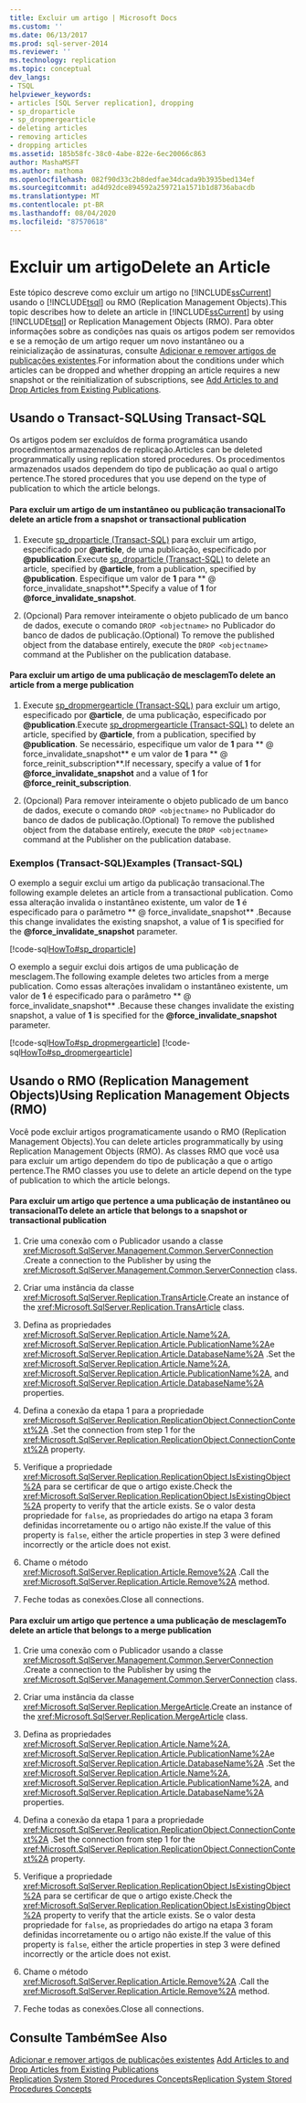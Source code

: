 ```yaml
---
title: Excluir um artigo | Microsoft Docs
ms.custom: ''
ms.date: 06/13/2017
ms.prod: sql-server-2014
ms.reviewer: ''
ms.technology: replication
ms.topic: conceptual
dev_langs:
- TSQL
helpviewer_keywords:
- articles [SQL Server replication], dropping
- sp_droparticle
- sp_dropmergearticle
- deleting articles
- removing articles
- dropping articles
ms.assetid: 185b58fc-38c0-4abe-822e-6ec20066c863
author: MashaMSFT
ms.author: mathoma
ms.openlocfilehash: 082f90d33c2b8dedfae34dcada9b3935bed134ef
ms.sourcegitcommit: ad4d92dce894592a259721a1571b1d8736abacdb
ms.translationtype: MT
ms.contentlocale: pt-BR
ms.lasthandoff: 08/04/2020
ms.locfileid: "87570618"
---
```

# <a name="delete-an-article"></a><span data-ttu-id="fa870-102">Excluir um artigo</span><span class="sxs-lookup"><span data-stu-id="fa870-102">Delete an Article</span></span>
  <span data-ttu-id="fa870-103">Este tópico descreve como excluir um artigo no [!INCLUDE[ssCurrent](../../../includes/sscurrent-md.md)] usando o [!INCLUDE[tsql](../../../includes/tsql-md.md)] ou RMO (Replication Management Objects).</span><span class="sxs-lookup"><span data-stu-id="fa870-103">This topic describes how to delete an article in [!INCLUDE[ssCurrent](../../../includes/sscurrent-md.md)] by using [!INCLUDE[tsql](../../../includes/tsql-md.md)] or Replication Management Objects (RMO).</span></span> <span data-ttu-id="fa870-104">Para obter informações sobre as condições nas quais os artigos podem ser removidos e se a remoção de um artigo requer um novo instantâneo ou a reinicialização de assinaturas, consulte [Adicionar e remover artigos de publicações existentes](add-articles-to-and-drop-articles-from-existing-publications.md).</span><span class="sxs-lookup"><span data-stu-id="fa870-104">For information about the conditions under which articles can be dropped and whether dropping an article requires a new snapshot or the reinitialization of subscriptions, see [Add Articles to and Drop Articles from Existing Publications](add-articles-to-and-drop-articles-from-existing-publications.md).</span></span>  
  
  
##  <a name="using-transact-sql"></a><a name="TsqlProcedure"></a> <span data-ttu-id="fa870-105">Usando o Transact-SQL</span><span class="sxs-lookup"><span data-stu-id="fa870-105">Using Transact-SQL</span></span>  
 <span data-ttu-id="fa870-106">Os artigos podem ser excluídos de forma programática usando procedimentos armazenados de replicação.</span><span class="sxs-lookup"><span data-stu-id="fa870-106">Articles can be deleted programmatically using replication stored procedures.</span></span> <span data-ttu-id="fa870-107">Os procedimentos armazenados usados dependem do tipo de publicação ao qual o artigo pertence.</span><span class="sxs-lookup"><span data-stu-id="fa870-107">The stored procedures that you use depend on the type of publication to which the article belongs.</span></span>  
  
#### <a name="to-delete-an-article-from-a-snapshot-or-transactional-publication"></a><span data-ttu-id="fa870-108">Para excluir um artigo de um instantâneo ou publicação transacional</span><span class="sxs-lookup"><span data-stu-id="fa870-108">To delete an article from a snapshot or transactional publication</span></span>  
  
1.  <span data-ttu-id="fa870-109">Execute [sp_droparticle &#40;Transact-SQL&#41;](/sql/relational-databases/system-stored-procedures/sp-droparticle-transact-sql) para excluir um artigo, especificado por **\@article**, de uma publicação, especificado por **\@publication**.</span><span class="sxs-lookup"><span data-stu-id="fa870-109">Execute [sp_droparticle &#40;Transact-SQL&#41;](/sql/relational-databases/system-stored-procedures/sp-droparticle-transact-sql) to delete an article, specified by **\@article**, from a publication, specified by **\@publication**.</span></span> <span data-ttu-id="fa870-110">Especifique um valor de **1** para \*\* \@ force_invalidate_snapshot\*\*.</span><span class="sxs-lookup"><span data-stu-id="fa870-110">Specify a value of **1** for **\@force_invalidate_snapshot**.</span></span>  
  
2.  <span data-ttu-id="fa870-111">(Opcional) Para remover inteiramente o objeto publicado de um banco de dados, execute o comando `DROP <objectname>` no Publicador do banco de dados de publicação.</span><span class="sxs-lookup"><span data-stu-id="fa870-111">(Optional) To remove the published object from the database entirely, execute the `DROP <objectname>` command at the Publisher on the publication database.</span></span>  
  
#### <a name="to-delete-an-article-from-a-merge-publication"></a><span data-ttu-id="fa870-112">Para excluir um artigo de uma publicação de mesclagem</span><span class="sxs-lookup"><span data-stu-id="fa870-112">To delete an article from a merge publication</span></span>  
  
1.  <span data-ttu-id="fa870-113">Execute [sp_dropmergearticle &#40;Transact-SQL&#41;](/sql/relational-databases/system-stored-procedures/sp-dropmergearticle-transact-sql) para excluir um artigo, especificado por **\@article**, de uma publicação, especificado por **\@publication**.</span><span class="sxs-lookup"><span data-stu-id="fa870-113">Execute [sp_dropmergearticle &#40;Transact-SQL&#41;](/sql/relational-databases/system-stored-procedures/sp-dropmergearticle-transact-sql) to delete an article, specified by **\@article**, from a publication, specified by **\@publication**.</span></span> <span data-ttu-id="fa870-114">Se necessário, especifique um valor de **1** para \*\* \@ force_invalidate_snapshot\*\* e um valor de **1** para \*\* \@ force_reinit_subscription\*\*.</span><span class="sxs-lookup"><span data-stu-id="fa870-114">If necessary, specify a value of **1** for **\@force_invalidate_snapshot** and a value of **1** for **\@force_reinit_subscription**.</span></span>  
  
2.  <span data-ttu-id="fa870-115">(Opcional) Para remover inteiramente o objeto publicado de um banco de dados, execute o comando `DROP <objectname>` no Publicador do banco de dados de publicação.</span><span class="sxs-lookup"><span data-stu-id="fa870-115">(Optional) To remove the published object from the database entirely, execute the `DROP <objectname>` command at the Publisher on the publication database.</span></span>  
  
###  <a name="examples-transact-sql"></a><a name="TsqlExample"></a> <span data-ttu-id="fa870-116">Exemplos (Transact-SQL)</span><span class="sxs-lookup"><span data-stu-id="fa870-116">Examples (Transact-SQL)</span></span>  
 <span data-ttu-id="fa870-117">O exemplo a seguir exclui um artigo da publicação transacional.</span><span class="sxs-lookup"><span data-stu-id="fa870-117">The following example deletes an article from a transactional publication.</span></span> <span data-ttu-id="fa870-118">Como essa alteração invalida o instantâneo existente, um valor de **1** é especificado para o parâmetro \*\* \@ force_invalidate_snapshot\*\* .</span><span class="sxs-lookup"><span data-stu-id="fa870-118">Because this change invalidates the existing snapshot, a value of **1** is specified for the **\@force_invalidate_snapshot** parameter.</span></span>  
  
 [!code-sql[HowTo#sp_droparticle](../../../snippets/tsql/SQL15/replication/howto/tsql/droptranpub.sql#sp_droparticle)]  
  
 <span data-ttu-id="fa870-119">O exemplo a seguir exclui dois artigos de uma publicação de mesclagem.</span><span class="sxs-lookup"><span data-stu-id="fa870-119">The following example deletes two articles from a merge publication.</span></span> <span data-ttu-id="fa870-120">Como essas alterações invalidam o instantâneo existente, um valor de **1** é especificado para o parâmetro \*\* \@ force_invalidate_snapshot\*\* .</span><span class="sxs-lookup"><span data-stu-id="fa870-120">Because these changes invalidate the existing snapshot, a value of **1** is specified for the **\@force_invalidate_snapshot** parameter.</span></span>  
  
 [!code-sql[HowTo#sp_dropmergearticle](../../../snippets/tsql/SQL15/replication/howto/tsql/dropmergepub.sql#sp_dropmergearticle)]
 [!code-sql[HowTo#sp_dropmergearticle](../../../snippets/tsql/SQL15/replication/howto/tsql/dropmergearticles.sql#sp_dropmergearticle)]  
  
##  <a name="using-replication-management-objects-rmo"></a><a name="RMOProcedure"></a> <span data-ttu-id="fa870-121">Usando o RMO (Replication Management Objects)</span><span class="sxs-lookup"><span data-stu-id="fa870-121">Using Replication Management Objects (RMO)</span></span>  
 <span data-ttu-id="fa870-122">Você pode excluir artigos programaticamente usando o RMO (Replication Management Objects).</span><span class="sxs-lookup"><span data-stu-id="fa870-122">You can delete articles programmatically by using Replication Management Objects (RMO).</span></span> <span data-ttu-id="fa870-123">As classes RMO que você usa para excluir um artigo dependem do tipo de publicação a que o artigo pertence.</span><span class="sxs-lookup"><span data-stu-id="fa870-123">The RMO classes you use to delete an article depend on the type of publication to which the article belongs.</span></span>  
  
#### <a name="to-delete-an-article-that-belongs-to-a-snapshot-or-transactional-publication"></a><span data-ttu-id="fa870-124">Para excluir um artigo que pertence a uma publicação de instantâneo ou transacional</span><span class="sxs-lookup"><span data-stu-id="fa870-124">To delete an article that belongs to a snapshot or transactional publication</span></span>  
  
1.  <span data-ttu-id="fa870-125">Crie uma conexão com o Publicador usando a classe <xref:Microsoft.SqlServer.Management.Common.ServerConnection> .</span><span class="sxs-lookup"><span data-stu-id="fa870-125">Create a connection to the Publisher by using the <xref:Microsoft.SqlServer.Management.Common.ServerConnection> class.</span></span>  
  
2.  <span data-ttu-id="fa870-126">Criar uma instância da classe <xref:Microsoft.SqlServer.Replication.TransArticle>.</span><span class="sxs-lookup"><span data-stu-id="fa870-126">Create an instance of the <xref:Microsoft.SqlServer.Replication.TransArticle> class.</span></span>  
  
3.  <span data-ttu-id="fa870-127">Defina as propriedades <xref:Microsoft.SqlServer.Replication.Article.Name%2A>, <xref:Microsoft.SqlServer.Replication.Article.PublicationName%2A>e <xref:Microsoft.SqlServer.Replication.Article.DatabaseName%2A> .</span><span class="sxs-lookup"><span data-stu-id="fa870-127">Set the <xref:Microsoft.SqlServer.Replication.Article.Name%2A>, <xref:Microsoft.SqlServer.Replication.Article.PublicationName%2A>, and <xref:Microsoft.SqlServer.Replication.Article.DatabaseName%2A> properties.</span></span>  
  
4.  <span data-ttu-id="fa870-128">Defina a conexão da etapa 1 para a propriedade <xref:Microsoft.SqlServer.Replication.ReplicationObject.ConnectionContext%2A> .</span><span class="sxs-lookup"><span data-stu-id="fa870-128">Set the connection from step 1 for the <xref:Microsoft.SqlServer.Replication.ReplicationObject.ConnectionContext%2A> property.</span></span>  
  
5.  <span data-ttu-id="fa870-129">Verifique a propriedade <xref:Microsoft.SqlServer.Replication.ReplicationObject.IsExistingObject%2A> para se certificar de que o artigo existe.</span><span class="sxs-lookup"><span data-stu-id="fa870-129">Check the <xref:Microsoft.SqlServer.Replication.ReplicationObject.IsExistingObject%2A> property to verify that the article exists.</span></span> <span data-ttu-id="fa870-130">Se o valor desta propriedade for `false`, as propriedades do artigo na etapa 3 foram definidas incorretamente ou o artigo não existe.</span><span class="sxs-lookup"><span data-stu-id="fa870-130">If the value of this property is `false`, either the article properties in step 3 were defined incorrectly or the article does not exist.</span></span>  
  
6.  <span data-ttu-id="fa870-131">Chame o método <xref:Microsoft.SqlServer.Replication.Article.Remove%2A> .</span><span class="sxs-lookup"><span data-stu-id="fa870-131">Call the <xref:Microsoft.SqlServer.Replication.Article.Remove%2A> method.</span></span>  
  
7.  <span data-ttu-id="fa870-132">Feche todas as conexões.</span><span class="sxs-lookup"><span data-stu-id="fa870-132">Close all connections.</span></span>  
  
#### <a name="to-delete-an-article-that-belongs-to-a-merge-publication"></a><span data-ttu-id="fa870-133">Para excluir um artigo que pertence a uma publicação de mesclagem</span><span class="sxs-lookup"><span data-stu-id="fa870-133">To delete an article that belongs to a merge publication</span></span>  
  
1.  <span data-ttu-id="fa870-134">Crie uma conexão com o Publicador usando a classe <xref:Microsoft.SqlServer.Management.Common.ServerConnection> .</span><span class="sxs-lookup"><span data-stu-id="fa870-134">Create a connection to the Publisher by using the <xref:Microsoft.SqlServer.Management.Common.ServerConnection> class.</span></span>  
  
2.  <span data-ttu-id="fa870-135">Criar uma instância da classe <xref:Microsoft.SqlServer.Replication.MergeArticle>.</span><span class="sxs-lookup"><span data-stu-id="fa870-135">Create an instance of the <xref:Microsoft.SqlServer.Replication.MergeArticle> class.</span></span>  
  
3.  <span data-ttu-id="fa870-136">Defina as propriedades <xref:Microsoft.SqlServer.Replication.Article.Name%2A>, <xref:Microsoft.SqlServer.Replication.Article.PublicationName%2A>e <xref:Microsoft.SqlServer.Replication.Article.DatabaseName%2A> .</span><span class="sxs-lookup"><span data-stu-id="fa870-136">Set the <xref:Microsoft.SqlServer.Replication.Article.Name%2A>, <xref:Microsoft.SqlServer.Replication.Article.PublicationName%2A>, and <xref:Microsoft.SqlServer.Replication.Article.DatabaseName%2A> properties.</span></span>  
  
4.  <span data-ttu-id="fa870-137">Defina a conexão da etapa 1 para a propriedade <xref:Microsoft.SqlServer.Replication.ReplicationObject.ConnectionContext%2A> .</span><span class="sxs-lookup"><span data-stu-id="fa870-137">Set the connection from step 1 for the <xref:Microsoft.SqlServer.Replication.ReplicationObject.ConnectionContext%2A> property.</span></span>  
  
5.  <span data-ttu-id="fa870-138">Verifique a propriedade <xref:Microsoft.SqlServer.Replication.ReplicationObject.IsExistingObject%2A> para se certificar de que o artigo existe.</span><span class="sxs-lookup"><span data-stu-id="fa870-138">Check the <xref:Microsoft.SqlServer.Replication.ReplicationObject.IsExistingObject%2A> property to verify that the article exists.</span></span> <span data-ttu-id="fa870-139">Se o valor desta propriedade for `false`, as propriedades do artigo na etapa 3 foram definidas incorretamente ou o artigo não existe.</span><span class="sxs-lookup"><span data-stu-id="fa870-139">If the value of this property is `false`, either the article properties in step 3 were defined incorrectly or the article does not exist.</span></span>  
  
6.  <span data-ttu-id="fa870-140">Chame o método <xref:Microsoft.SqlServer.Replication.Article.Remove%2A> .</span><span class="sxs-lookup"><span data-stu-id="fa870-140">Call the <xref:Microsoft.SqlServer.Replication.Article.Remove%2A> method.</span></span>  
  
7.  <span data-ttu-id="fa870-141">Feche todas as conexões.</span><span class="sxs-lookup"><span data-stu-id="fa870-141">Close all connections.</span></span>  
  
## <a name="see-also"></a><span data-ttu-id="fa870-142">Consulte Também</span><span class="sxs-lookup"><span data-stu-id="fa870-142">See Also</span></span>  
 <span data-ttu-id="fa870-143">[Adicionar e remover artigos de publicações existentes](add-articles-to-and-drop-articles-from-existing-publications.md) </span><span class="sxs-lookup"><span data-stu-id="fa870-143">[Add Articles to and Drop Articles from Existing Publications](add-articles-to-and-drop-articles-from-existing-publications.md) </span></span>  
 [<span data-ttu-id="fa870-144">Replication System Stored Procedures Concepts</span><span class="sxs-lookup"><span data-stu-id="fa870-144">Replication System Stored Procedures Concepts</span></span>](../concepts/replication-system-stored-procedures-concepts.md)  
  
  
